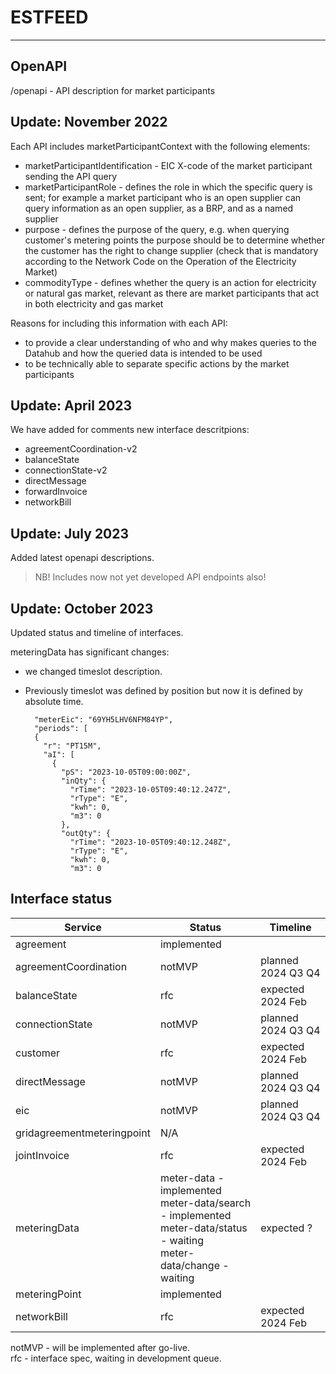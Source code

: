 # ESTFEED

---

## OpenAPI

/openapi - API description for market participants

## Update: November 2022

Each API includes marketParticipantContext with the following elements:
* marketParticipantIdentification - EIC X-code of the market participant sending the API query
* marketParticipantRole - defines the role in which the specific query is sent; for example a market participant who is an open supplier can query information as an open supplier, as a BRP, and as a named supplier
* purpose - defines the purpose of the query, e.g. when querying customer's metering points the purpose should be to determine whether the customer has the right to change supplier (check that is mandatory according to the Network Code on the Operation of the Electricity Market)
* commodityType - defines whether the query is an action for electricity or natural gas market, relevant as there are market participants that act in both electricity and gas market

Reasons for including this information with each API:
* to provide a clear understanding of who and why makes queries to the Datahub and how the queried data is intended to be used 
* to be technically able to separate specific actions by the market participants

## Update: April 2023

We have added for comments new interface descritpions:
- agreementCoordination-v2
- balanceState
- connectionState-v2 
- directMessage
- forwardInvoice
- networkBill

## Update: July 2023

Added latest openapi descriptions.

> NB! Includes now not yet developed API endpoints also!

## Update: October 2023
Updated status and timeline of interfaces.

meteringData has significant changes:
- we changed timeslot description. 
- Previously timeslot was defined by position but now it is defined by absolute time.
        
        "meterEic": "69YH5LHV6NFM84YP",
        "periods": [
        {
          "r": "PT15M",
          "aI": [
            {
              "pS": "2023-10-05T09:00:00Z",
              "inQty": {
                "rTime": "2023-10-05T09:40:12.247Z",
                "rType": "E",
                "kwh": 0,
                "m3": 0
              },
              "outQty": {
                "rTime": "2023-10-05T09:40:12.248Z",
                "rType": "E",
                "kwh": 0,
                "m3": 0
        

## Interface status 

| Service                    | Status                                                                                                                       | Timeline           |
|----------------------------|------------------------------------------------------------------------------------------------------------------------------|--------------------|
| agreement                  | implemented                                                                                                                  |                    |
| agreementCoordination      | notMVP                                                                                                                       | planned 2024 Q3 Q4 |
| balanceState               | rfc                                                                                                                          | expected 2024 Feb  |
| connectionState            | notMVP                                                                                                                       | planned 2024 Q3 Q4 |
| customer                   | rfc                                                                                                                          | expected 2024 Feb  |
| directMessage              | notMVP                                                                                                                       | planned 2024 Q3 Q4 |
| eic                        | notMVP                                                                                                                       | planned 2024 Q3 Q4 |
| gridagreementmeteringpoint | N/A                                                                                                                          |                    |
| jointInvoice               | rfc                                                                                                                          | expected 2024 Feb  |
| meteringData               | meter-data - implemented<br/>meter-data/search - implemented<br/>meter-data/status - waiting<br/>meter-data/change - waiting | expected ?         |
| meteringPoint              | implemented                                                                                                                  |                    |
| networkBill                | rfc                                                                                                                          | expected 2024 Feb  |

notMVP - will be implemented after go-live.<br/>
rfc - interface spec, waiting in development queue.